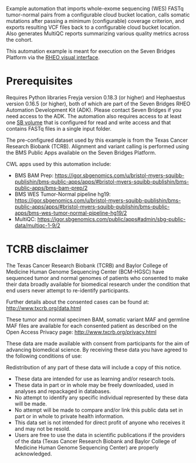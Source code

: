Example automation that imports whole-exome sequencing (WES) FASTq tumor-normal pairs from a configurable cloud bucket location, calls somatic mutations after passing a minimum (configurable) coverage criterion, and exports resulting VCF files back to a configurable cloud bucket location. Also generates MultiQC reports summarizing various quality metrics across the cohort. 

This automation example is meant for execution on the Seven Bridges Platform via the [RHEO visual interface](https://docs.sevenbridges.com/docs/manage-via-the-visual-interface).

# Prerequisites

Requires Python libraries Freyja version 0.18.3 (or higher) and Hephaestus version 0.16.5 (or higher), both of which are part of the Seven Bridges RHEO Automation Development Kit (ADK). Please contact Seven Bridges if you need access to the ADK. The automation also requires access to at least one [SB volume](https://docs.sevenbridges.com/docs/volumes) that is configured for read and write access and that contains FASTq files in a single input folder.  

The pre-configured dataset used by this example is from the Texas Cancer Research Biobank (TCRB). Alignment and variant calling is performed using the BMS Public Apps available on the Seven Bridges Platform.

CWL apps used by this automation include:
* BMS BAM Prep: https://igor.sbgenomics.com/u/bristol-myers-squibb-publishin/bms-public-apps/apps/#bristol-myers-squibb-publishin/bms-public-apps/bms-bam-prep/2
* BMS WES Tumor-Normal pipeline hg19: https://igor.sbgenomics.com/u/bristol-myers-squibb-publishin/bms-public-apps/apps/#bristol-myers-squibb-publishin/bms-public-apps/bms-wes-tumor-normal-pipeline-hg19/2
* MultiQC: https://igor.sbgenomics.com/public/apps#admin/sbg-public-data/multiqc-1-9/2

# TCRB disclaimer

The Texas Cancer Research Biobank (TCRB) and Baylor College of Medicine Human Genome Sequencing Center (BCM-HGSC) have sequenced tumor and normal genomes of patients who consented to make their data broadly available for biomedical research under the condition that end users never attempt to re-identify participants.

Further details about the consented cases can be found at: http://www.txcrb.org/data.html

These tumor and normal specimen BAM, somatic variant MAF and germline MAF files are available for each consented patient as described on the Open Access Privacy page: http://www.txcrb.org/privacy.html

These data are made available with consent from participants for the aim of advancing biomedical science. By receiving these data you have agreed to the following conditions of use:

Redistribution of any part of these data will include a copy of this notice.
* These data are intended for use as learning and/or research tools.
* These data in part or in whole may be freely downloaded, used in analyses and repackaged in databases.
* No attempt to identify any specific individual represented by these data will be made.
* No attempt will be made to compare and/or link this public data set in part or in whole to private health information.
* This data set is not intended for direct profit of anyone who receives it and may not be resold.
* Users are free to use the data in scientific publications if the providers of the data (Texas Cancer Research Biobank and Baylor College of Medicine Human Genome Sequencing Center) are properly acknowledged.
 

